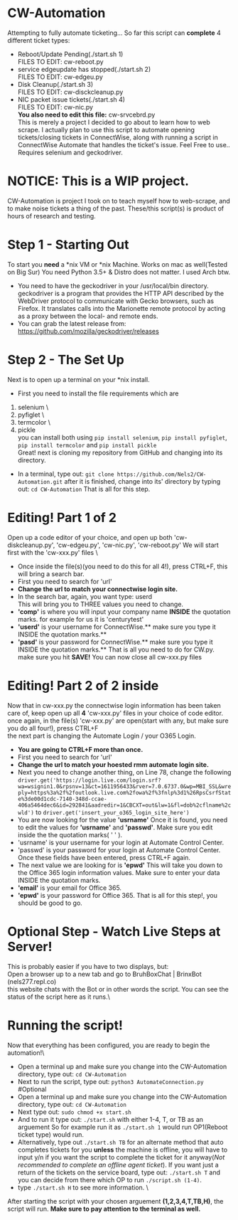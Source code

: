# CW-Automation
Attempting to fully automate ticketing...
So far this script can **complete** 4 different ticket types: 

- Reboot/Update Pending(./start.sh 1) \
FILES TO EDIT: cw-reboot.py 
- service edgeupdate has stopped(./start.sh 2) \
FILES TO EDIT: cw-edgeu.py 
- Disk Cleanup(./start.sh 3) \
FILES TO EDIT: cw-disckcleanup.py
- NIC packet issue tickets(./start.sh 4) \
FILES TO EDIT: cw-nic.py \
**You also need to edit this file:** cw-srvcebrd.py \
This is merely a project I decided to go about to learn how to web scrape. I actually plan to use this script to automate opening tickets/closing tickets in ConnectWise, along with running a script in ConnectWise Automate that handles the ticket's issue.
Feel Free to use..
Requires selenium and geckodriver.
# NOTICE: This is a WIP project.
CW-Automation is project I took on to teach myself how to web-scrape, and to make noise tickets a thing of the past. These/this script(s) is product of hours of research and testing.
# Step 1 - Starting Out
To start you **need** a *nix VM or *nix Machine. Works on mac as well(Tested on Big Sur) You need Python 3.5+ & Distro does not matter. I used Arch btw.

- You need to have the geckodriver in your /usr/local/bin directory.
geckodriver is a program that provides the HTTP API described by the WebDriver protocol to communicate with Gecko browsers, such as Firefox. It translates calls into the Marionette remote protocol by acting as a proxy between the local- and remote ends.
- You can grab the latest release from: https://github.com/mozilla/geckodriver/releases

# Step 2 - The Set Up
Next is to open up a terminal on your *nix install. 
- First you need to install the file requirements which are
1. selenium \
2. pyfiglet \
3. termcolor \
4. pickle \
you can install both using ```pip install selenium```, ```pip install pyfiglet```, ```pip install termcolor```  and ```pip install pickle``` \
Great! next is cloning my repository from GitHub and changing into its directory.
- In a terminal, type out: ```git clone https://github.com/Nels2/CW-Automation.git```
after it is finished, change into its' directory by typing out: ```cd CW-Automation```
That is all for this step.

# Editing! Part 1 of 2
Open up a code editor of your choice, and open up both 'cw-diskcleanup.py', 'cw-edgeu.py', 'cw-nic.py', 'cw-reboot.py' 
We will start first with the 'cw-xxx.py' files \
- Once inside the file(s)(you need to do this for all 4!), press CTRL+F, this will bring a search bar.
- First you need to search for 'url'
- **Change the url to match your connectwise login site.**
- In the search bar, again, you want type: userd \
This will bring you to THREE values you need to change.
- **'comp'** is where you will input your company name **INSIDE**  the quotation marks. for example for us it is 'centurytest'
- **'userd'** is your username for ConnectWise.** make sure you type it INSIDE the quotation marks.**
- **'pasd'** is your password for ConnectWise.** make sure you type it INSIDE the quotation marks.**
That is all you need to do for CW.py. make sure you hit **SAVE!** You can now close all cw-xxx.py files
# Editing! Part 2 of 2 inside 
Now that in cw-xxx.py the connectwise login information has been taken care of, keep open up all **4** 'cw-xxx.py' files in your choice of code editor.\
once again, in the file(s) 'cw-xxx.py' are open(start with any, but make sure you do all four!), press CTRL+F\
the next part is changing the Automate Login / your O365 Login.
- **You are going to CTRL+F more than once.**
- First you need to search for 'url' 
- **Change the url to match your hoested rmm automate login site.**
- Next you need to change another thing, on Line 78, change the following ```driver.get('https://login.live.com/login.srf?wa=wsignin1.0&rpsnv=13&ct=1611956433&rver=7.0.6737.0&wp=MBI_SSL&wreply=https%3a%2f%2foutlook.live.com%2fowa%2f%3fnlp%3d1%26RpsCsrfState%3de00d1cdc-7140-348d-ccae-406a5464dec6&id=292841&aadredir=1&CBCXT=out&lw=1&fl=dob%2cflname%2cwld')``` to ```driver.get('insert_your_o365_login_site_here')``` 
- You are now looking for the value **'usrname'**
Once it is found, you need to edit the values for **'usrname'** and **'passwd'**. Make sure you edit inside the the quotation marks( ' ' ). 
- 'usrname' is your username for your login at Automate Control Center. 
- 'passwd' is your password for your login at Automate Control Center.
Once these fields have been entered, press CTRL+F again.
- The next value we are looking for is **'epwd'**
This will take you down to the Office 365 login information values. Make sure to enter your data INSIDE the quotation marks.
- **'email'** is your email for Office 365.
- **'epwd'** is your password for Office 365.
That is all for this step!, you should be good to go.

# Optional Step - Watch Live Steps at Server!
This is probably easier if you have to two displays, but:\
Open a browser up to a new tab and go to BruhBoxChat | BrinxBot (nels277.repl.co)\
this website chats with the Bot or in other words the script. You can see the status of the script here as it runs.\

# Running the script!
Now that everything has been configured, you are ready to begin the automation!\
- Open a terminal up and make sure you change into the CW-Automation directory, type out: ```cd CW-Automation```
- Next to run the script, type out: ```python3 AutomateConnection.py```\
#Optional
- Open a terminal up and make sure you change into the CW-Automation directory, type out: ```cd CW-Automation```
- Next type out: ```sudo chmod +x start.sh```
- And to run it type out: ```./start.sh``` with either 1-4, T, or TB as an arguement
So for example run it as ```./start.sh 1``` would run OP1(Reboot ticket type) would run.
- Alternatively, type out ```./start.sh TB``` for an alternate method that auto completes tickets for you **unless** the machine is offline, you will have to input y/n if you want the script to complete the ticket for it anyway(*Not recommended to complete an offline agent ticket*). 
If you want just a return of the tickets on the service board, type out: ```./start.sh T``` and you can decide from there which OP to run ```./script.sh (1-4)```.
- type ```./start.sh H``` to see more information. \

After starting the script with your chosen arguement **(1,2,3,4,T,TB,H)**, the script will run. **Make sure to pay attention to the terminal as well.** 
